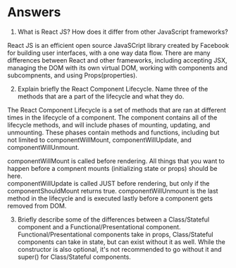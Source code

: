 # Answers

1. What is React JS? How does it differ from other JavaScript frameworks?

React JS is an efficient open source JavaSCript library created by Facebook for building user interfaces, with a one way data flow. There are many differences between React and other frameworks, including accepting JSX, managing the DOM with its own virtual DOM, working with components and subcompnents, and using Props(properties).


2. Explain briefly the React Component Lifecycle. Name three of the methods that are a part of the lifecycle and what they do.

The React Component Lifecycle is a set of methods that are ran at different times in the lifecycle of a component. The component contains all of the lifecycle methods, and will include phases of mounting, updating, and unmounting. These phases contain methods and functions, including but not limited to componentWillMount, componentWillUpdate, and componentWillUnmount. 

componentWillMount is called before rendering. All things that you want to happen before a compnent mounts (initializing state or props) should be here.  
componentWillUpdate is called JUST before rendering, but only if the componentShouldMount returns true.
componentWillUnmount is the last method in the lifecycle and is executed lastly before a component gets removed from DOM.

3. Briefly describe some of the differences between a Class/Stateful component and a Functional/Presentational component.
Functional/Presentational components take in props, Class/Stateful components can take in state, but can exist without it as well. While the constructor is also optional, it's not recommended to go without it and super() for Class/Stateful components.
